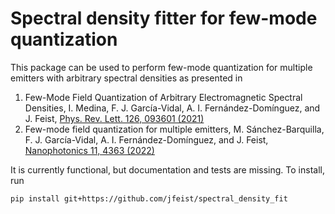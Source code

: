 # Spectral density fitter for few-mode quantization
This package can be used to perform few-mode quantization for multiple emitters with arbitrary spectral densities as presented in 

1. Few-Mode Field Quantization of Arbitrary Electromagnetic Spectral Densities, I. Medina, F. J. García-Vidal, A. I. Fernández-Domínguez, and J. Feist, [Phys. Rev. Lett. 126, 093601 (2021)](https://doi.org/10.1103/PhysRevLett.126.093601)
2. Few-mode field quantization for multiple emitters, M. Sánchez-Barquilla, F. J. García-Vidal, A. I. Fernández-Domínguez, and J. Feist, [Nanophotonics 11, 4363 (2022)](https://doi.org/10.1515/nanoph-2021-0795)

It is currently functional, but documentation and tests are missing. To install, run 
```
pip install git+https://github.com/jfeist/spectral_density_fit
```

